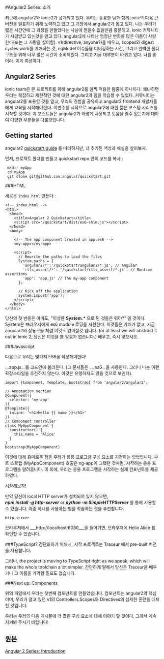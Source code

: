 #Angular2 Series: 소개

최근에 angular2와 ionic2가 공개되고 있다. 우리는 훌륭한 팀과 함께 ionic의 다음 큰 버전을 발표하기 위해 노력하고 있고 그 과정에서 angular2가 돕고 있다. 나는 우리가 짧은 시간안에 그 과정을 만들었다는 사실에 믿을수 없을만큼 흥분되고, ionic 커뮤니티가 사랑받고 있는것을 알고 있다.
 angular2에 나타난 엄청난 변화를 많은 이들이 사랑한다(또는 그 사랑을 싫어함). v1(directive, anyone?)을 배우고, scopes와 digest cycles work를 이해하는 것, ngModel 이슈들을 디버깅하는 시간, 그리고 완벽한 폴더구조를 위해 너무 많은 시간이 소비되었다. 그리고 지금 대부분이 바뀌고 있다.
 나를 믿어라. 이게 최선이다.
 
 Angular2 Series
 ---
 ionic team은 큰 프로젝트를 위해 angular2를 일찍 적용한 팀중에 하나이다. 왜냐하면 우리는 복잡하고 제한적인 것에 대한 angular2의 힘을 학습할 수 있었다. 커뮤니티는 angular2를 포용할 것을 알고, 우리의 경험을 공유하고 angular2 frontend 개발자들에게 교육을 시작해야한다.
 이번주를 시작으로 angular2에 대한 짧은 포스팅 시리즈를 시작할 것이다. 이 포스트들은 angular2가 어떻게 사용되고 도움을 줄수 있는지에 대하여 다양한 부분들을 다룰것입니다.
 
 Getting started
 ---
 angular2 [quickstart guide](https://angular.io/docs/js/latest/quickstart.html) 를 따라하지만, 더 추가된 색상과 해설을 살펴보자.
 
 먼저, 프로젝트 폴더를 만들고 quickstart repo 안의 코드를 복사 :
 
     mkdir myApp
     cd myApp
     git clone git@github.com:angular/quickstart.git
     
###HTML

새로운 `index.html` 만든다 :

    <!-- index.html -->
    <html>
      <head>
        <title>Angular 2 Quickstart</title>
        <script src="/quickstart/dist/es6-shim.js"></script>
      </head>
      <body>

        <!-- The app component created in app.es6 -->
        <my-app></my-app>

        <script>
          // Rewrite the paths to load the files
          System.paths = {
            'angular2/*':'/quickstart/angular2/*.js', // Angular
            'rtts_assert/*': '/quickstart/rtts_assert/*.js', // Runtime assertions
            'app': 'app.js' // The my-app component
          };

          // Kick off the application
          System.import('app');
        </script>    
      </body>
    </html>
    
당신의 첫 반응은 아마도, "이상한 __System.*__ 으로 된 것들은 뭐야?" 일 것이다. System은 브라우저에게 es6 module 로딩을 지원한다. 이것들은 가치가 없고, 지금 angular2의 상용구들 처럼 이것도 없어질것 입니다. (or at least we will abstract it out in Ionic 2, 당신은 이것을 볼 필요가 없습니다.) 배우고, 즉시 잊으시오.

###Javascript

다음으로 우리는 몇가지 ES6을 작성해야한다!

__app.js__를 코드안에 불러온다. (그 문서들은 __.es6__을 사용한다. 그러나 나는 이런 확장스타일을 추천하지 않는다. 이것은 유행하지도 않을 것으로 보인다).

    import {Component, Template, bootstrap} from 'angular2/angular2';

    // Annotation section
    @Component({
      selector: 'my-app'
    })
    @Template({
      inline: '<h1>Hello {{ name }}</h1>'
    })
    // Component controller
    class MyAppComponent {
      constructor() {
        this.name = 'Alice'
      }
    }
    bootstrap(MyAppComponent)

이것에 대해 흥미로운 점은 우리가 응용 프로그램 구성 요소를 지정하는 방법입니다. 부트 스트랩 (MyAppComponent) 호출은 ng-app이 그랬던 것처럼, 시작하는 응용 프로그램을 알려줍니다. 이 외에, 우리는 응용 프로그램을 시작하는 실제 컨포넌트를 제공 하였다.

시작해보자!

만약 당신이 local HTTP server가 설치되어 있지 않으면,  
___npm install -g http-server___ or ___python -m SimpleHTTPServer___ 를 통해 사용할 수 있습니다.
이중 하나를 사용하는 법을 학습하는 것을 추천합니다.

	http-server

브라우저에서 ___http://localhost:8080___을 들어가면, 브라우저에 Hello Alice 를 확인할 수 있습니다.

###TypeScript?
간단화하기 위해서, 시작 프로젝트는 Traceur 에서 pre-built 버전을 사용합니다.

그러나,  the project is moving to TypeScript right as we speak, which will make the whole toolchain a lot simpler. 간단하게 말해서 당신은 Traceur을 배우거나 그 이름을 기억할 필요도 없습니다.

###Next up: Components

위의 파일에서 우리는 첫번째 컴포넌트를 만들었습니다. 컴포넌트는 angular2의 핵심이며, 우리가 알고 있던 v1의 Controllers,Scopes와 Directives의 섬세한 혼란을 대체 할 것입니다.

우리는 우리의 다음 게시물에 더 많은 구성 요소에 대해 이야기 할 것이다, 그래서 계속 지켜봐 주시기 바랍니다!



원본
---
[Angular 2 Series: Introduction](http://blog.ionic.io/angular-2-series-introduction/)